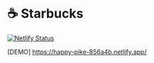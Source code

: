 # ☕ Starbucks
[![Netlify Status](https://api.netlify.com/api/v1/badges/196c6809-af0f-4f37-b419-056af2a5389b/deploy-status)](https://app.netlify.com/sites/happy-pike-856a4b/deploys)

[DEMO] https://happy-pike-856a4b.netlify.app/
